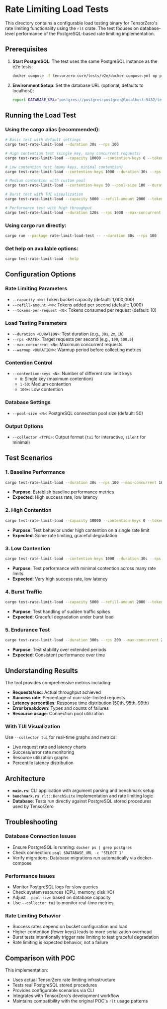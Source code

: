 # Rate Limiting Load Tests

This directory contains a configurable load testing binary for TensorZero's rate limiting functionality using the `rlt` crate. The test focuses on database-level performance of the PostgreSQL-based rate limiting implementation.

## Prerequisites

1. **Start PostgreSQL**: The test uses the same PostgreSQL instance as the e2e tests:
   ```bash
   docker compose -f tensorzero-core/tests/e2e/docker-compose.yml up postgres --wait
   ```

2. **Environment Setup**: Set the database URL (optional, defaults to localhost):
   ```bash
   export DATABASE_URL="postgres://postgres:postgres@localhost:5432/tensorzero_e2e_tests"
   ```

## Running the Load Test

### Using the cargo alias (recommended):
```bash
# Basic test with default settings
cargo test-rate-limit-load --duration 30s --rps 100

# High contention test (single key, many concurrent requests)
cargo test-rate-limit-load --capacity 10000 --contention-keys 0 --tokens-per-request 50 --duration 30s --rps 500

# Low contention test (many keys, minimal contention)
cargo test-rate-limit-load --contention-keys 1000 --duration 30s --rps 500

# Medium contention with custom pool
cargo test-rate-limit-load --contention-keys 50 --pool-size 100 --duration 60s --rps 300

# Burst test with TUI visualization
cargo test-rate-limit-load --capacity 5000 --refill-amount 2000 --tokens-per-request 100 --duration 15s --rps 1000 --collector tui

# Performance test with high throughput
cargo test-rate-limit-load --duration 120s --rps 1000 --max-concurrent 100
```

### Using cargo run directly:
```bash
cargo run --package rate-limit-load-test -- --duration 30s --rps 100
```

### Get help on available options:
```bash
cargo test-rate-limit-load --help
```

## Configuration Options

### Rate Limiting Parameters
- `--capacity <N>`: Token bucket capacity (default: 1,000,000)
- `--refill-amount <N>`: Tokens added per second (default: 1,000)
- `--tokens-per-request <N>`: Tokens consumed per request (default: 10)

### Load Testing Parameters
- `--duration <DURATION>`: Test duration (e.g., `30s`, `2m`, `1h`)
- `--rps <RATE>`: Target requests per second (e.g., `100`, `500.5`)
- `--max-concurrent <N>`: Maximum concurrent requests
- `--warmup <DURATION>`: Warmup period before collecting metrics

### Contention Control
- `--contention-keys <N>`: Number of different rate limit keys
  - `0`: Single key (maximum contention)
  - `1-50`: Medium contention
  - `100+`: Low contention

### Database Settings
- `--pool-size <N>`: PostgreSQL connection pool size (default: 50)

### Output Options
- `--collector <TYPE>`: Output format (`tui` for interactive, `silent` for minimal)

## Test Scenarios

### 1. Baseline Performance
```bash
cargo test-rate-limit-load --duration 30s --rps 100 --max-concurrent 10
```
- **Purpose**: Establish baseline performance metrics
- **Expected**: High success rate, low latency

### 2. High Contention
```bash
cargo test-rate-limit-load --capacity 10000 --contention-keys 0 --tokens-per-request 50 --duration 30s --rps 500 --max-concurrent 50
```
- **Purpose**: Test behavior under high contention on a single rate limit
- **Expected**: Some rate limiting, graceful degradation

### 3. Low Contention
```bash
cargo test-rate-limit-load --contention-keys 1000 --duration 30s --rps 500 --max-concurrent 50
```
- **Purpose**: Test performance with minimal contention across many rate limits
- **Expected**: Very high success rate, low latency

### 4. Burst Traffic
```bash
cargo test-rate-limit-load --capacity 5000 --refill-amount 2000 --tokens-per-request 100 --duration 15s --rps 1000 --max-concurrent 100
```
- **Purpose**: Test handling of sudden traffic spikes
- **Expected**: Graceful degradation under burst load

### 5. Endurance Test
```bash
cargo test-rate-limit-load --duration 300s --rps 200 --max-concurrent 20
```
- **Purpose**: Test stability over extended periods
- **Expected**: Consistent performance over time

## Understanding Results

The tool provides comprehensive metrics including:
- **Requests/sec**: Actual throughput achieved
- **Success rate**: Percentage of non-rate-limited requests
- **Latency percentiles**: Response time distribution (50th, 95th, 99th)
- **Error breakdown**: Types and counts of failures
- **Resource usage**: Connection pool utilization

### With TUI Visualization
Use `--collector tui` for real-time graphs and metrics:
- Live request rate and latency charts
- Success/error rate monitoring
- Resource utilization graphs
- Percentile latency distribution

## Architecture

- **`main.rs`**: CLI application with argument parsing and benchmark setup
- **`benchmark.rs`**: `rlt::BenchSuite` implementation and rate limiting logic
- **Database**: Tests run directly against PostgreSQL stored procedures used by TensorZero

## Troubleshooting

### Database Connection Issues
- Ensure PostgreSQL is running: `docker ps | grep postgres`
- Check connection: `psql $DATABASE_URL -c "SELECT 1"`
- Verify migrations: Database migrations run automatically via docker-compose

### Performance Issues
- Monitor PostgreSQL logs for slow queries
- Check system resources (CPU, memory, disk I/O)
- Adjust `--pool-size` based on database capacity
- Use `--collector tui` to monitor real-time metrics

### Rate Limiting Behavior
- Success rates depend on bucket configuration and load
- Higher contention (fewer keys) leads to more serialization overhead
- Burst tests intentionally trigger rate limiting to test graceful degradation
- Rate limiting is expected behavior, not a failure

## Comparison with POC

This implementation:
- Uses actual TensorZero rate limiting infrastructure
- Tests real PostgreSQL stored procedures
- Provides configurable scenarios via CLI
- Integrates with TensorZero's development workflow
- Maintains compatibility with the original POC's `rlt` usage patterns
